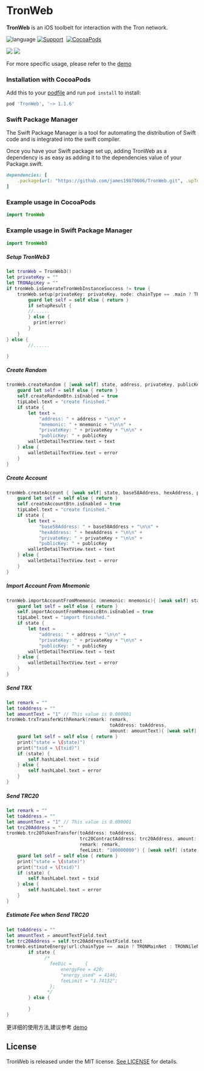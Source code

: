 # TronWeb
**TronWeb** is an iOS toolbelt for interaction with the Tron network.

![language](https://img.shields.io/badge/Language-Swift-green)
[![Support](https://img.shields.io/badge/support-iOS%209%2B%20-FB7DEC.svg?style=flat)](https://www.apple.com/nl/ios/)&nbsp;
[![CocoaPods](https://img.shields.io/badge/support-SwiftPackageManager-green)](https://www.swift.org/getting-started/#using-the-package-manager)

![](Resource/DemoImage01.png)
![](Resource/DemoImage02.png)


For more specific usage, please refer to the [demo](https://github.com/james19870606/TronWeb/tree/main/Demo/TronWebDemo)

### Installation with CocoaPods
Add this to your [podfile](https://guides.cocoapods.org/using/getting-started.html) and run `pod install` to install:

```ruby
pod 'TronWeb', '~> 1.1.6'
```
### Swift Package Manager
The Swift Package Manager  is a tool for automating the distribution of Swift code and is integrated into the swift compiler.

Once you have your Swift package set up, adding TronWeb as a dependency is as easy as adding it to the dependencies value of your Package.swift.
```ruby
dependencies: [
    .package(url: "https://github.com/james19870606/TronWeb.git", .upToNextMajor(from: "1.1.6"))
]
```

### Example usage in CocoaPods

```swift
import TronWeb   
```

### Example usage in Swift Package Manager

```swift
import TronWeb3   
```

##### Setup TronWeb3
```swift
let tronWeb = TronWeb3()
let privateKey = ""
let TRONApiKey = ""
if tronWeb.isGenerateTronWebInstanceSuccess != true {
    tronWeb.setup(privateKey: privateKey, node: chainType == .main ? TRONMainNet : TRONNileNet) { [weak self] setupResult,error in
        guard let self = self else { return }
        if setupResult {
        //......
        } else { 
          print(error)
        }
    }
} else {
        //......

}
```
##### Create Random
```swift
tronWeb.createRandom { [weak self] state, address, privateKey, publicKey, mnemonic, error in
    guard let self = self else { return }
    self.createRandomBtn.isEnabled = true
    tipLabel.text = "create finished."
    if state {
        let text =
            "address: " + address + "\n\n" +
            "mnemonic: " + mnemonic + "\n\n" +
            "privateKey: " + privateKey + "\n\n" +
            "publicKey: " + publicKey
        walletDetailTextView.text = text
    } else {
        walletDetailTextView.text = error
    }
}
```
##### Create Account
```swift
tronWeb.createAccount { [weak self] state, base58Address, hexAddress, privateKey, publicKey, error in
    guard let self = self else { return }
    self.createAccountBtn.isEnabled = true
    tipLabel.text = "create finished."
    if state {
        let text =
            "base58Address: " + base58Address + "\n\n" +
            "hexAddress: " + hexAddress + "\n\n" +
            "privateKey: " + privateKey + "\n\n" +
            "publicKey: " + publicKey
        walletDetailTextView.text = text
    } else {
        walletDetailTextView.text = error
    }
}
```

##### Import Account From Mnemonic
```swift
tronWeb.importAccountFromMnemonic (mnemonic: mnemonic){ [weak self] state, address, privateKey, publicKey, error in
    guard let self = self else { return }
    self.importAccountFromMnemonicBtn.isEnabled = true
    tipLabel.text = "import finished."
    if state {
        let text =
            "address: " + address + "\n\n" +
            "privateKey: " + privateKey + "\n\n" +
            "publicKey: " + publicKey
        walletDetailTextView.text = text
    } else {
        walletDetailTextView.text = error
    }
}
```

##### Send TRX
```swift
let remark = ""
let toAddress = ""
let amountText = "1" // This value is 0.000001 
tronWeb.trxTransferWithRemark(remark: remark,
                                      toAddress: toAddress,
                                      amount: amountText){ [weak self] (state, txid,error) in
    guard let self = self else { return }
    print("state = \(state)")
    print("txid = \(txid)")
    if (state) {
        self.hashLabel.text = txid
    } else {
        self.hashLabel.text = error
    }
}
```
##### Send TRC20
```swift
let remark = ""
let toAddress = ""
let amountText = "1" // This value is 0.000001 
let trc20Address = ""
tronWeb.trc20TokenTransfer(toAddress: toAddress,
                           trc20ContractAddress: trc20Address, amount: amountText,
                           remark: remark,
                           feeLimit: "100000000") { [weak self] (state, txid,error) in
    guard let self = self else { return }
    print("state = \(state)")
    print("txid = \(txid)")
    if (state) {
        self.hashLabel.text = txid
    } else {
        self.hashLabel.text = error
    }
}
```
##### Estimate Fee when Send TRC20
```swift
let toAddress = ""
let amountText = amountTextField.text
let trc20Address = self.trc20AddressTextField.text 
tronWeb.estimateEnergy(url:chainType == .main ? TRONMainNet : TRONNileNet, toAddress: toAddress, trc20ContractAddress: trc20Address, amount: amountText) { (state,feeDic,error) in
        if state {
              /*
                feeDic =     {
                    energyFee = 420;
                    "energy_used" = 4146;
                    feeLimit = "1.74132";
                };
               */
        } else {
            
        }
}
```

更详细的使用方法,建议参考 [demo](https://github.com/james19870606/TronWeb/tree/main/Demo/TronWebDemo)

## License

TronWeb is released under the MIT license. [See LICENSE](https://github.com/james19870606/TronWeb/blob/master/LICENSE) for details.
